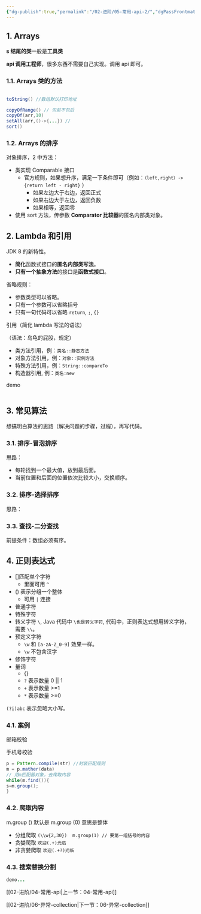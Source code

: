 ```yaml
---
{"dg-publish":true,"permalink":"/02-进阶/05-常用-api-2/","dgPassFrontmatter":true}
---
```



## 1. Arrays

**s 结尾的类**一般是**工具类**

**api 调用工程师**，很多东西不需要自己实现。调用 api 即可。

### 1.1. Arrays 类的方法

```java

toString() //数组默认打印地址

copyOfRange() // 包前不包后
copyOf(arr,10)
setAll(arr,()->{...}) // 
sort()
```

### 1.2. Arrays 的排序

对象排序，2 中方法：
- 类实现 Comparable 接口
	- 官方规则，如果想升序，满足一下条件即可（例如：`（left,right）-> {return left - right}` ）
		- 如果左边大于右边，返回正式
		- 如果右边大于左边，返回负数
		- 如果相等，返回零
- 使用 sort 方法，传参数 **Comparator 比较器**的匿名内部类对象。


## 2. Lambda 和引用

JDK 8 的新特性。

- **简化**函数式接口的**匿名内部类写法**。
- **只有一个抽象方法**的接口是**函数式接口**。

省略规则：
- 参数类型可以省略。
- 只有一个参数可以省略括号
- 只有一句代码可以省略 `return`, `;`, `{}` 

引用（简化 lambda 写法的语法）

（语法：乌龟的屁股，规定）

- 类方法引用，例：`类名::静态方法`
- 对象方法引用，例：`对象::实例方法`
- 特殊方法引用，例：`String::compareTo`
- 构造器引用, 例：`类名:new`

demo

```java

```

## 3. 常见算法

想搞明白算法的思路（解决问题的步骤，过程），再写代码。

### 3.1. 排序-冒泡排序

思路：
- 每轮找到一个最大值，放到最后面。
- 当前位置和后面的位置依次比较大小，交换顺序。

### 3.2. 排序-选择排序

思路：

### 3.3. 查找-二分查找

前提条件：数组必须有序。

## 4. 正则表达式

- []匹配单个字符
	- 里面可用 `^`
- () 表示分组一个整体
	- 可用 `|` 连接
- 普通字符
- 特殊字符
- 转义字符 `\`, Java 代码中 `\也是转义字符`, 代码中，正则表达式想用转义字符，需要 `\\`。
- 预定义字符
	- `\w` 和 `[a-zA-Z_0-9]` 效果一样。
	- `\w` 不包含汉字
- 修饰字符
- 量词
	- {}
	- `?` 表示数量 0 || 1
	- `+` 表示数量 >=1
	- `*` 表示数量 >=0

`(?i)abc` 表示忽略大小写。


### 4.1. 案例

邮箱校验

手机号校验


```java
p = Pattern.compile(str) //封装匹配规则
m = p.mather(data) 
// 用m匹配器对象，去爬取内容
while(m.find()){
s=m.group();
}
```

### 4.2. 爬取内容

m.group () 默认是 m.group (0) 意思是整体

- 分组爬取 `(\\w{2,30})  m.group(1) // 要第一组括号的内容`
- 贪婪爬取 `欢迎(.+)光临`
- 非贪婪爬取 `欢迎(.+?)光临`

### 4.3. 搜索替换分割

```java
demo...
```

[[02-进阶/04-常用-api\|上一节：04-常用-api]]

[[02-进阶/06-异常-collection\|下一节：06-异常-collection]]
